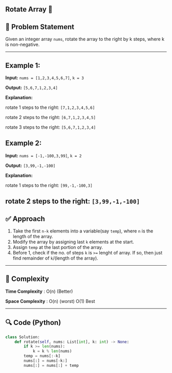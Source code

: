## Rotate Array 🚀

## 🧠 Problem Statement

Given an integer array `nums`, rotate the array to the right by k steps, where k is non-negative.

---

## Example 1:

**Input:** `nums = [1,2,3,4,5,6,7]`, `k = 3`

**Output:** `[5,6,7,1,2,3,4]`

**Explanation:**

rotate 1 steps to the right: `[7,1,2,3,4,5,6]`

rotate 2 steps to the right: `[6,7,1,2,3,4,5]`

rotate 3 steps to the right: `[5,6,7,1,2,3,4]`


## Example 2:

**Input:** `nums = [-1,-100,3,99]`, `k = 2`

**Output:** `[3,99,-1,-100]`

**Explanation:**

rotate 1 steps to the right: `[99,-1,-100,3]`

rotate 2 steps to the right: `[3,99,-1,-100]`
---

## ✅ Approach

1. Take the first `n-k` elements into a variable(say `temp`), where `n` is the length of the array.
2. Modify the array by assigning last `k` elements at the start.
3. Assign `temp` at the last portion of the array.
4. Before 1, check if the no. of steps `k` is `>=` lenght of array. If so, then just find remainder of `k`/(length of the array).

---

## 🧮 Complexity

**Time Complexity** :	O(n) (Better)

**Space Complexity** : 	O(n) (worst)
                        O(1) Best

---

## 🔍 Code (Python)


```python
class Solution:
    def rotate(self, nums: List[int], k: int) -> None:
        if k >= len(nums):
            k = k % len(nums)
        temp = nums[:-k]
        nums[:] = nums[-k:]
        nums[:] = nums[:] + temp
```
